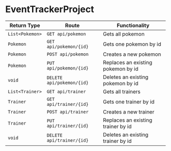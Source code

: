 # EventTrackerProject



| Return Type      | Route                   | Functionality                         |
|------------------|-------------------------|---------------------------------------|
| `List<Pokemon>`  |`GET api/pokemon`        | Gets all pokemon                      |
| `Pokemon`        |`GET api/pokemon/{id}`   | Gets one pokemon by id                |
| `Pokemon`        |`POST api/pokemon`       | Creates a new pokemon                 |
| `Pokemon`        |`PUT api/pokemon/{id}`   | Replaces an existing pokemon by id    |
| `void`           |`DELETE api/pokemon/{id}`| Deletes an existing pokemon by id     |
| `List<Trainer>`  |`GET api/trainer`        | Gets all trainers                     |
| `Trainer`        |`GET api/trainer/{id}`   | Gets one trainer by id                |
| `Trainer`        |`POST api/trainer`       | Creates a new trainer                 |
| `Trainer`        |`PUT api/trainer/{id}`   | Replaces an existing trainer by id    |
| `void`           |`DELETE api/trainer/{id}`| Deletes an existing trainer by id     |
